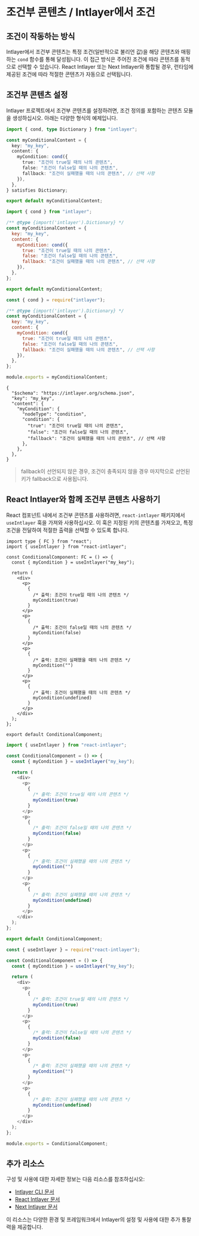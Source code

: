 # 조건부 콘텐츠 / Intlayer에서 조건

## 조건이 작동하는 방식

Intlayer에서 조건부 콘텐츠는 특정 조건(일반적으로 불리언 값)을 해당 콘텐츠와 매핑하는 `cond` 함수를 통해 달성됩니다. 이 접근 방식은 주어진 조건에 따라 콘텐츠를 동적으로 선택할 수 있습니다. React Intlayer 또는 Next Intlayer와 통합될 경우, 런타임에 제공된 조건에 따라 적절한 콘텐츠가 자동으로 선택됩니다.

## 조건부 콘텐츠 설정

Intlayer 프로젝트에서 조건부 콘텐츠를 설정하려면, 조건 정의를 포함하는 콘텐츠 모듈을 생성하십시오. 아래는 다양한 형식의 예제입니다.

```typescript fileName="**/*.content.ts" contentDeclarationFormat="typescript"
import { cond, type Dictionary } from "intlayer";

const myConditionalContent = {
  key: "my_key",
  content: {
    myCondition: cond({
      true: "조건이 true일 때의 나의 콘텐츠",
      false: "조건이 false일 때의 나의 콘텐츠",
      fallback: "조건이 실패했을 때의 나의 콘텐츠", // 선택 사항
    }),
  },
} satisfies Dictionary;

export default myConditionalContent;
```

```javascript fileName="**/*.content.mjs" contentDeclarationFormat="esm"
import { cond } from "intlayer";

/** @type {import('intlayer').Dictionary} */
const myConditionalContent = {
  key: "my_key",
  content: {
    myCondition: cond({
      true: "조건이 true일 때의 나의 콘텐츠",
      false: "조건이 false일 때의 나의 콘텐츠",
      fallback: "조건이 실패했을 때의 나의 콘텐츠", // 선택 사항
    }),
  },
};

export default myConditionalContent;
```

```javascript fileName="**/*.content.cjs" contentDeclarationFormat="commonjs"
const { cond } = require("intlayer");

/** @type {import('intlayer').Dictionary} */
const myConditionalContent = {
  key: "my_key",
  content: {
    myCondition: cond({
      true: "조건이 true일 때의 나의 콘텐츠",
      false: "조건이 false일 때의 나의 콘텐츠",
      fallback: "조건이 실패했을 때의 나의 콘텐츠", // 선택 사항
    }),
  },
};

module.exports = myConditionalContent;
```

```json5 fileName="**/*.content.json" contentDeclarationFormat="json"
{
  "$schema": "https://intlayer.org/schema.json",
  "key": "my_key",
  "content": {
    "myCondition": {
      "nodeType": "condition",
      "condition": {
        "true": "조건이 true일 때의 나의 콘텐츠",
        "false": "조건이 false일 때의 나의 콘텐츠",
        "fallback": "조건이 실패했을 때의 나의 콘텐츠", // 선택 사항
      },
    },
  },
}
```

> fallback이 선언되지 않은 경우, 조건이 충족되지 않을 경우 마지막으로 선언된 키가 fallback으로 사용됩니다.

## React Intlayer와 함께 조건부 콘텐츠 사용하기

React 컴포넌트 내에서 조건부 콘텐츠를 사용하려면, `react-intlayer` 패키지에서 `useIntlayer` 훅을 가져와 사용하십시오. 이 훅은 지정된 키의 콘텐츠를 가져오고, 특정 조건을 전달하여 적절한 출력을 선택할 수 있도록 합니다.

```tsx fileName="**/*.tsx" codeFormat="typescript"
import type { FC } from "react";
import { useIntlayer } from "react-intlayer";

const ConditionalComponent: FC = () => {
  const { myCondition } = useIntlayer("my_key");

  return (
    <div>
      <p>
        {
          /* 출력: 조건이 true일 때의 나의 콘텐츠 */
          myCondition(true)
        }
      </p>
      <p>
        {
          /* 출력: 조건이 false일 때의 나의 콘텐츠 */
          myCondition(false)
        }
      </p>
      <p>
        {
          /* 출력: 조건이 실패했을 때의 나의 콘텐츠 */
          myCondition("")
        }
      </p>
      <p>
        {
          /* 출력: 조건이 실패했을 때의 나의 콘텐츠 */
          myCondition(undefined)
        }
      </p>
    </div>
  );
};

export default ConditionalComponent;
```

```javascript fileName="**/*.mjx" codeFormat="esm"
import { useIntlayer } from "react-intlayer";

const ConditionalComponent = () => {
  const { myCondition } = useIntlayer("my_key");

  return (
    <div>
      <p>
        {
          /* 출력: 조건이 true일 때의 나의 콘텐츠 */
          myCondition(true)
        }
      </p>
      <p>
        {
          /* 출력: 조건이 false일 때의 나의 콘텐츠 */
          myCondition(false)
        }
      </p>
      <p>
        {
          /* 출력: 조건이 실패했을 때의 나의 콘텐츠 */
          myCondition("")
        }
      </p>
      <p>
        {
          /* 출력: 조건이 실패했을 때의 나의 콘텐츠 */
          myCondition(undefined)
        }
      </p>
    </div>
  );
};

export default ConditionalComponent;
```

```javascript fileName="**/*.cjs" codeFormat="commonjs"
const { useIntlayer } = require("react-intlayer");

const ConditionalComponent = () => {
  const { myCondition } = useIntlayer("my_key");

  return (
    <div>
      <p>
        {
          /* 출력: 조건이 true일 때의 나의 콘텐츠 */
          myCondition(true)
        }
      </p>
      <p>
        {
          /* 출력: 조건이 false일 때의 나의 콘텐츠 */
          myCondition(false)
        }
      </p>
      <p>
        {
          /* 출력: 조건이 실패했을 때의 나의 콘텐츠 */
          myCondition("")
        }
      </p>
      <p>
        {
          /* 출력: 조건이 실패했을 때의 나의 콘텐츠 */
          myCondition(undefined)
        }
      </p>
    </div>
  );
};

module.exports = ConditionalComponent;
```

## 추가 리소스

구성 및 사용에 대한 자세한 정보는 다음 리소스를 참조하십시오:

- [Intlayer CLI 문서](https://github.com/aymericzip/intlayer/blob/main/docs/ko/intlayer_cli.md)
- [React Intlayer 문서](https://github.com/aymericzip/intlayer/blob/main/docs/ko/intlayer_with_create_react_app.md)
- [Next Intlayer 문서](https://github.com/aymericzip/intlayer/blob/main/docs/ko/intlayer_with_nextjs_15.md)

이 리소스는 다양한 환경 및 프레임워크에서 Intlayer의 설정 및 사용에 대한 추가 통찰력을 제공합니다.
